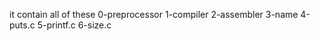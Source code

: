 it contain all of these 0-preprocessor  1-compiler  2-assembler  3-name  4-puts.c  5-printf.c  6-size.c
